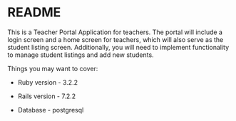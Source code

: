# README

This is a Teacher Portal Application for teachers. The portal will include a login screen and a home screen for teachers, which will also serve as the student listing screen. Additionally, you will need to implement functionality to manage student listings and add new students.

Things you may want to cover:

* Ruby version - 3.2.2

* Rails version - 7.2.2

* Database - postgresql

